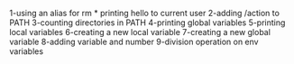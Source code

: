 
1-using an alias for rm *
printing hello to current user
2-adding /action to PATH
3-counting directories in PATH
4-printing global variables
5-printing local variables
6-creating a new local variable
7-creating a new global variable
8-adding variable and number
9-division operation on env variables

